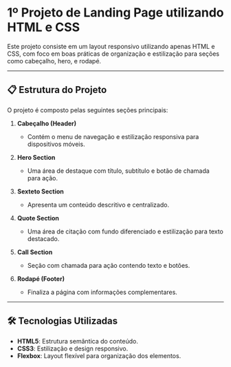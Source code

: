 # 1º Projeto de Landing Page utilizando HTML e CSS

Este projeto consiste em um layout responsivo utilizando apenas HTML e CSS, com foco em boas práticas de organização e estilização para seções como cabeçalho, hero, e rodapé.

---

## 📋 Estrutura do Projeto

O projeto é composto pelas seguintes seções principais:

1. **Cabeçalho (Header)**  
   - Contém o menu de navegação e estilização responsiva para dispositivos móveis.

2. **Hero Section**  
   - Uma área de destaque com título, subtítulo e botão de chamada para ação.

3. **Sexteto Section**  
   - Apresenta um conteúdo descritivo e centralizado.

4. **Quote Section**  
   - Uma área de citação com fundo diferenciado e estilização para texto destacado.

5. **Call Section**  
   - Seção com chamada para ação contendo texto e botões.

6. **Rodapé (Footer)**  
   - Finaliza a página com informações complementares.

---

## 🛠️ Tecnologias Utilizadas

- **HTML5**: Estrutura semântica do conteúdo.  
- **CSS3**: Estilização e design responsivo.  
- **Flexbox**: Layout flexível para organização dos elementos.
